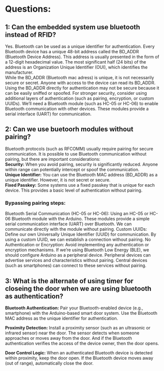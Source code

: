 # Questions:
## 1: Can the embedded system use bluetooth instead of RFID?
Yes. Bluetooth can be used as a unique identifier for authentication. Every Bluetooth device has a unique 48-bit address called the BD_ADDR (Bluetooth Device Address).
This address is usually presented in the form of a 12-digit hexadecimal value.
The most significant half (24 bits) of the address is an Organization Unique Identifier (OUI), which identifies the manufacturer. <br>
While the BD_ADDR (Bluetooth mac adress) is unique, it is not necessarily secure or secret. Anyone with access to the device can read its BD_ADDR.
Using the BD_ADDR directly for authentication may not be secure because it can be easily sniffed or spoofed.
For stronger security, consider using additional layers of authentication (such as pairing, encryption, or custom UUIDs).
We’ll need a Bluetooth module (such as HC-05 or HC-06) to enable Bluetooth communication with other devices.
These modules provide a serial interface (UART) for communication.
## 2: Can we use buetoorh modules without pairing?
Bluetooth protocols (such as RFCOMM) usually require pairing for secure communication. It is possible to use Bluetooth communication without pairing, but there are important considerations: <br>
**Security:** When you avoid pairing, security is significantly reduced. Anyone within range can potentially intercept or spoof the communication. <br>
**Unique Identifier:** You can use the Bluetooth MAC address (BD_ADDR) as a unique identifier. However, it is not secret or secure. <br>
**Fixed Passkey:** Some systems use a fixed passkey that is unique for each device. This provides a basic level of authentication without pairing.
### Bypassing pairing steps:
Bluetooth Serial Communication (HC-05 or HC-06):
Using an HC-05 or HC-06 Bluetooth module with the Arduino.
These modules provide a simple serial communication interface (UART) over Bluetooth.
We can communicate directly with the module without pairing.
Custom UUIDs:
Define our own Universally Unique Identifier (UUID) for communication.
By using a custom UUID, we can establish a connection without pairing.
No Authentication or Encryption:
Avoid implementing any authentication or encryption mechanisms.
If we’re using Bluetooth Low Energy (BLE), we should configure Arduino as a peripheral device.
Peripheral devices can advertise services and characteristics without pairing.
Central devices (such as smartphones) can connect to these services without pairing.

## 3: What is the alternate of using timer for closeing the door when we are using bluetooth as authentication?
**Bluetooth Authentication:**
Pair your Bluetooth-enabled device (e.g., smartphone) with the Arduino-based smart door system.
Use the Bluetooth MAC address as the unique identifier for authentication.<br>

**Proximity Detection:**
Install a proximity sensor (such as an ultrasonic or infrared sensor) near the door.
The sensor detects when someone approaches or moves away from the door. And if the Bluetooth authentication verifies the access of the device owner, then the door opens.<br>

**Door Control Logic:**
When an authenticated Bluetooth device is detected within proximity, keep the door open.
If the Bluetooth device moves away (out of range), automatically close the door.